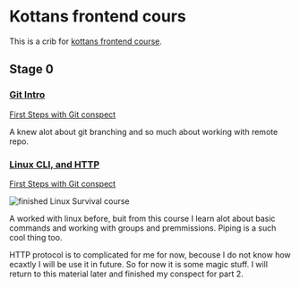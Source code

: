 # Kottans frontend cours

This is a crib for [kottans frontend course](https://kottans.org/frontend/). 

## Stage 0

### [Git Intro](https://kottans.org/frontend/tasks/git-intro.html)

[First Steps with Git conspect](lessons/st0ls1_Git.md)

A knew alot about git branching and so much about working with remote repo. 

### [Linux CLI, and HTTP](https://kottans.org/frontend/tasks/linux-cli-http.html)

[First Steps with Git conspect](lessons/st0ls2_Linux.md)

![finished Linux Survival course](images/task_linux_cli)

A worked with linux before, buit from this course I learn alot about basic commands and working with groups and
premmissions. Piping is a such cool thing too. 

HTTP protocol is to complicated for me for now, becouse I do not know how ecaxtly I will be use it in future.
So for now it is some magic stuff. I will return to this material later and finished my conspect for part 2. 

